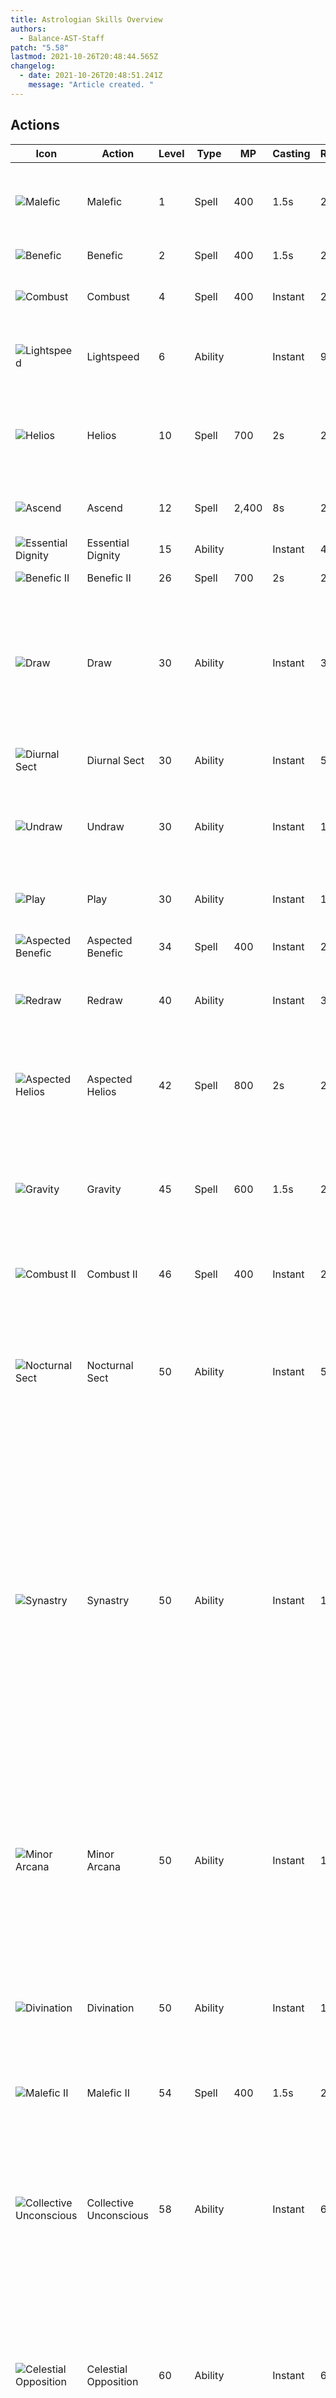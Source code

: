 ```yaml
---
title: Astrologian Skills Overview
authors:
  - Balance-AST-Staff
patch: "5.58"
lastmod: 2021-10-26T20:48:44.565Z
changelog:
  - date: 2021-10-26T20:48:51.241Z
    message: "Article created. "
---
```

## Actions

| Icon                                                                  | Action                 | Level | Type    | MP    | Casting | Recast | Description                                                                                                                                                                                                                               |
| --------------------------------------------------------------------- | ---------------------- | ----- | ------- | ----- | ------- | ------ | ----------------------------------------------------------------------------------------------------------------------------------------------------------------------------------------------------------------------------------------- |
| ![Malefic](https://xivapi.com/i/003000//003120_hr1.png)               | Malefic                | 1     | Spell   | 400   | 1.5s    | 2.5s   | Deals unaspected damage with a potency of 150.                                                                                                                                                                                            |
| ![Benefic](https://xivapi.com/i/003000/003126_hr1.png)                | Benefic                | 2     | Spell   | 400   | 1.5s    | 2.5s   | Restores target's HP.                                                                                                                                                                                                                     |
| ![Combust](https://xivapi.com/i/003000/003124_hr1.png)                | Combust                | 4     | Spell   | 400   | Instant | 2.5s   | Deals unaspected damage over time.                                                                                                                                                                                                        |
| ![Lightspeed](https://xivapi.com/i/003000/003135_hr1.png)             | Lightspeed             | 6     | Ability |       | Instant | 90s    | Reduces cast times for spells by 2.5 seconds.                                                                                                                                                                                             |
| ![Helios](https://xivapi.com/i/003000/003129_hr1.png)                 | Helios                 | 10    | Spell   | 700   | 2s      | 2.5s   | Restores own HP and the HP of all nearby party members.                                                                                                                                                                                   |
| ![Ascend](https://xivapi.com/i/003000/003132_hr1.png)                 | Ascend                 | 12    | Spell   | 2,400 | 8s      | 2.5s   | Resurrects target to a weakened state.                                                                                                                                                                                                    |
| ![Essential Dignity](https://xivapi.com/i/003000/003141_hr1.png)      | Essential Dignity      | 15    | Ability |       | Instant | 40s    | Restores target's HP.                                                                                                                                                                                                                     |
| ![Benefic II](https://xivapi.com/i/003000/003128_hr1.png)             | Benefic II             | 26    | Spell   | 700   | 2s      | 2.5s   | Restores target's HP.                                                                                                                                                                                                                     |
| ![Draw](https://xivapi.com/i/003000/003101_hr1.png)                   | Draw                   | 30    | Ability |       | Instant | 30s    | Draw a Card (arcanum) from your divining deck. Only one arcanum can be drawn at a time.                                                                                                                                                   |
| ![Diurnal Sect](https://xivapi.com/i/003000/003133_hr1.png)           | Diurnal Sect           | 30    | Ability |       | Instant | 5s     | Adds Regen to certain actions.                                                                                                                                                                                                            |
| ![Undraw](https://xivapi.com/i/003000/003108_hr1.png)                 | Undraw                 | 30    | Ability |       | Instant | 1s     | Return the currently drawn arcanum back to the deck.                                                                                                                                                                                      |
| ![Play](https://xivapi.com/i/003000/003102_hr1.png)                   | Play                   | 30    | Ability |       | Instant | 1s     | Triggers the effect of your drawn arcanum.                                                                                                                                                                                                |
| ![Aspected Benefic](https://xivapi.com/i/003000/003127_hr1.png)       | Aspected Benefic       | 34    | Spell   | 400   | Instant | 2.5s   | Restores target's HP.                                                                                                                                                                                                                     |
| ![Redraw](https://xivapi.com/i/003000/003105_hr1.png)                 | Redraw                 | 40    | Ability |       | Instant | 30s    | Draws a different arcanum from your deck. Three charges.                                                                                                                                                                                  |
| ![Aspected Helios](https://xivapi.com/i/003000/003130_hr1.png)        | Aspected Helios        | 42    | Spell   | 800   | 2s      | 2.5s   | Restores own HP and the HP of all nearby party members.                                                                                                                                                                                   |
| ![Gravity](https://xivapi.com/i/003000/003123_hr1.png)                | Gravity                | 45    | Spell   | 600   | 1.5s    | 2.5s   | Deals unaspected damage with a potency of 140 to target and all enemies nearby it.                                                                                                                                                        |
| ![Combust II](https://xivapi.com/i/003000/003125_hr1.png)             | Combust II             | 46    | Spell   | 400   | Instant | 2.5s   | Deals unaspected damage over time.                                                                                                                                                                                                        |
| ![Nocturnal Sect](https://xivapi.com/i/003000/003134_hr1.png)         | Nocturnal Sect         | 50    | Ability |       | Instant | 5s     | Adds a damage-nullifying barrier to certain actions. Also increases MP cost of Aspected Benefic.                                                                                                                                          |
| ![Synastry](https://xivapi.com/i/003000/003139_hr1.png)               | Synastry               | 50    | Ability |       | Instant | 120s   | Generate an aetheric bond with target party member. Each time you cast a single-target healing spell on yourself or a party member, the party member with whom you have the bond will also recover HP equaling 40% of the original spell. |
| ![Minor Arcana](https://xivapi.com/i/003000/003106_hr1.png)           | Minor Arcana           | 50    | Ability |       | Instant | 1s     | Converts currently drawn arcanum into the Lord of Crowns when Balance, Arrow, or Spear, or the Lady of Crowns when Bole, Ewer, or Spire.                                                                                                  |
| ![Divination](https://xivapi.com/i/003000/003553_hr1.png)             | Divination             | 50    | Ability |       | Instant | 120s   | Increases damage dealt by self and nearby party members.                                                                                                                                                                                  |
| ![Malefic II](https://xivapi.com/i/003000/003122_hr1.png)             | Malefic II             | 54    | Spell   | 400   | 1.5s    | 2.5s   | Deals unaspected damage with a potency of 170.                                                                                                                                                                                            |
| ![Collective Unconscious](https://xivapi.com/i/003000/003140_hr1.png) | Collective Unconscious | 58    | Ability |       | Instant | 60s    | Creates a celestial ring around the caster. Applies regen and damage reduction depending on the current Sect.                                                                                                                             |
| ![Celestial Opposition](https://xivapi.com/i/003000//003142_hr1.png)  | Celestial Opposition   | 60    | Ability |       | Instant | 60s    | Restores own HP and the HP of all nearby party members. Applies a regen or a heal depending on the current Sect.                                                                                                                          |
| ![Earthly Star](https://xivapi.com/i/003000/003143_hr1.png)           | Earthly Star           | 62    | Ability |       | Instant | 60s    | Deploys an Earthly Star in the designated area and grants the effect of Earthly Dominance.                                                                                                                                                |
| ![Stellar Detonation](https://xivapi.com/i/003000/003144_hr1.png)     | Stellar Detonation     | 62    | Ability |       | Instant | 3s     | While under the effect of Earthly Dominance, detonates the currently deployed Earthly Star creating a Stellar Burst that deals unaspected damage with a potency of 100 to all nearby enemies.                                             |
| ![Malefic III](https://xivapi.com/i/003000/003145_hr1.png)            | Malefic III            | 64    | Spell   | 400   | 1.5s    | 2.5s   | Deals unaspected damage with a potency of 210.                                                                                                                                                                                            |
| ![Sleeve Draw](https://xivapi.com/i/003000/003107_hr1.png)            | Sleeve Draw            | 70    | Ability |       | Instant | 180s   | Draws a card (arcanum) from your divining deck, different from seals you have already obtained.                                                                                                                                           |
| ![Combust III](https://xivapi.com/i/003000/003554_hr1.png)            | Combust III            | 72    | Spell   | 400   | Instant | 2.5s   | Deals unaspected damage over time.                                                                                                                                                                                                        |
| ![Malefic IV](https://xivapi.com/i/003000/003555_hr1.png)             | Malefic IV             | 72    | Spell   | 400   | 1.5s    | 2.5s   | Deals unaspected damage with a potency of 250.                                                                                                                                                                                            |
| ![Celestial Intersection](https://xivapi.com/i/003000/003556_hr1.png) | Celestial Intersection | 74    | Ability |       | Instant | 30s    | Restores own or target party member's HP. Applies a regen or a shield depending on current Sect.                                                                                                                                          |
| ![Horoscope](https://xivapi.com/i/003000/003550_hr1.png)              | Horoscope              | 76    | Ability |       | Instant | 60s    | Reads your fortune and those of nearby party members, granting them Horoscope.                                                                                                                                                            |
| ![Neutral Sect](https://xivapi.com/i/003000/003552_hr1.png)           | Neutral Sect           | 80    | Ability |       | Instant | 120s   | Increases healing magic potency by 20%. Aspected Benefic and Aspected Helios receive the effects of both Diurnal Sect and Nocturnal Sect.                                                                                                 |

## Arcana

Arcana actions comprise abilities provided by drawing a random card from the astrologian deck.

| Icon                                                          | Action         | Level | Type    | MP  | Casting | Recast | Description                                                                                                          |
| ------------------------------------------------------------- | -------------- | ----- | ------- | --- | ------- | ------ | -------------------------------------------------------------------------------------------------------------------- |
| ![the Balance](https://xivapi.com/i/003000/003110_hr1.png)    | The Balance    | 30    | Ability |     | Instant | 1s     | Increases damage dealt by a party member or self by 6% if target is melee DPS or Tank, or 3% for all other roles.    |
| ![the Bole](https://xivapi.com/i/003000/003111_hr1.png)       | The Bole       | 30    | Ability |     | Instant | 1s     | Increases damage dealt by a party member or self by 6% if target is ranged DPS or healer, or 3% for all other roles. |
| ![the Arrow](https://xivapi.com/i/003000/003112_hr1.png)      | The Arrow      | 30    | Ability |     | Instant | 1s     | Increases damage dealt by a party member or self by 6% if target is melee DPS or tank, or 3% for all other roles.    |
| ![the Spear](https://xivapi.com/i/003000/003113_hr1.png)      | The Spear      | 30    | Ability |     | Instant | 1s     | Increases damage dealt by a party member or self by 6% if target is melee DPS or tank, or 3% for all other roles.    |
| ![the Ewer](https://xivapi.com/i/003000/003114_hr1.png)       | The Ewer       | 30    | Ability |     | Instant | 1s     | Increases damage dealt by a party member or self by 6% if target is ranged DPS or healer, or 3% for all other roles. |
| ![the Spire](https://xivapi.com/i/003000/003115_hr1.png)      | The Spire      | 30    | Ability |     | Instant | 1s     | Increases damage dealt by a party member or self by 6% if target is ranged DPS or healer, or 3% for all other roles. |
| ![Lord of Crowns](https://xivapi.com/i/003000/003147_hr1.png) | Lord of Crowns | 66    | Ability |     | Instant | 1s     | Increases damage dealt by a party member or self by 8% if target is melee DPS or tank, or 4% for all other roles.    |
| ![Lady of Crowns](https://xivapi.com/i/003000/003146_hr1.png) | Lady of Crowns | 66    | Ability |     | Instant | 1s     | Increases damage dealt by a party member or self by 8% if target is ranged DPS or healer, or 4% for all other roles. |

## Healer actions

| Icon                                                          | Action         | Level | Type    | MP  | Casting | Recast | Description                                                                                                                               |
| ------------------------------------------------------------- | -------------- | ----- | ------- | --- | ------- | ------ | ----------------------------------------------------------------------------------------------------------------------------------------- |
| ![Repose](https://xivapi.com/i/000000//000891_hr1.png)        | Repose         | 8     | Spell   | 600 | 2.5s    | 2.5s   | Inflicts target with Sleep.                                                                                                               |
| ![Esuna](https://xivapi.com/i/000000//000884_hr1.png)         | Esuna          | 10    | Spell   | 400 | 1s      | 2.5s   | Removes a single detrimental effect from target.                                                                                          |
| ![Swiftcast](https://xivapi.com/i/000000//000866_hr1.png)     | Swiftcast      | 18    | Ability |     | Instant | 60s    | Next spell is cast immediately.                                                                                                           |
| ![Lucid Dreaming](https://xivapi.com/i/000000/000865_hr1.png) | Lucid Dreaming | 24    | Ability |     | Instant | 60s    | Gradually restores own MP.                                                                                                                |
| ![Surecast](https://xivapi.com/i/000000//000869_hr1.png)      | Surecast       | 44    | Ability |     | Instant | 120s   | Spells can be cast without interruption. Nullifies most knockback and draw-in effects.                                                    |
| ![Rescue](https://xivapi.com/i/000000/000890_hr1.png)         | Rescue         | 48    | Ability |     | Instant | 120s   | Instantly draw target party member to your side. Cannot be used outside of combat or when target is suffering from certain enfeeblements. |